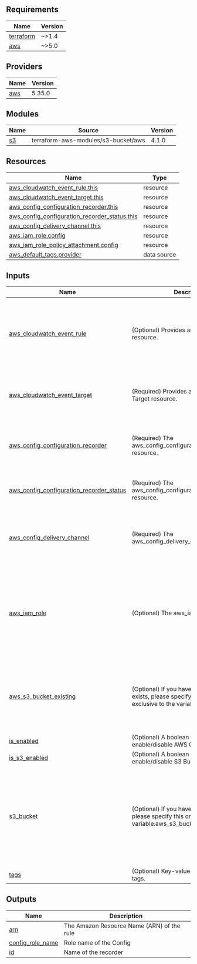 <!-- BEGIN_TF_DOCS -->
## Requirements

| Name | Version |
|------|---------|
| <a name="requirement_terraform"></a> [terraform](#requirement\_terraform) | ~>1.4 |
| <a name="requirement_aws"></a> [aws](#requirement\_aws) | ~>5.0 |

## Providers

| Name | Version |
|------|---------|
| <a name="provider_aws"></a> [aws](#provider\_aws) | 5.35.0 |

## Modules

| Name | Source | Version |
|------|--------|---------|
| <a name="module_s3"></a> [s3](#module\_s3) | terraform-aws-modules/s3-bucket/aws | 4.1.0 |

## Resources

| Name | Type |
|------|------|
| [aws_cloudwatch_event_rule.this](https://registry.terraform.io/providers/hashicorp/aws/latest/docs/resources/cloudwatch_event_rule) | resource |
| [aws_cloudwatch_event_target.this](https://registry.terraform.io/providers/hashicorp/aws/latest/docs/resources/cloudwatch_event_target) | resource |
| [aws_config_configuration_recorder.this](https://registry.terraform.io/providers/hashicorp/aws/latest/docs/resources/config_configuration_recorder) | resource |
| [aws_config_configuration_recorder_status.this](https://registry.terraform.io/providers/hashicorp/aws/latest/docs/resources/config_configuration_recorder_status) | resource |
| [aws_config_delivery_channel.this](https://registry.terraform.io/providers/hashicorp/aws/latest/docs/resources/config_delivery_channel) | resource |
| [aws_iam_role.config](https://registry.terraform.io/providers/hashicorp/aws/latest/docs/resources/iam_role) | resource |
| [aws_iam_role_policy_attachment.config](https://registry.terraform.io/providers/hashicorp/aws/latest/docs/resources/iam_role_policy_attachment) | resource |
| [aws_default_tags.provider](https://registry.terraform.io/providers/hashicorp/aws/latest/docs/data-sources/default_tags) | data source |

## Inputs

| Name | Description | Type | Default | Required |
|------|-------------|------|---------|:--------:|
| <a name="input_aws_cloudwatch_event_rule"></a> [aws\_cloudwatch\_event\_rule](#input\_aws\_cloudwatch\_event\_rule) | (Optional) Provides an EventBridge Rule resource. | <pre>object(<br>    {<br>      # (Required) The name of the rule. If omitted, Terraform will assign a random, unique name. Conflicts with name_prefix.<br>      name = string<br>      # (Optional) The description of the rule.<br>      description = optional(string)<br>    }<br>  )</pre> | <pre>{<br>  "description": "This cloudwatch event used for Config.",<br>  "name": "security-config-cloudwatch-event-rule"<br>}</pre> | no |
| <a name="input_aws_cloudwatch_event_target"></a> [aws\_cloudwatch\_event\_target](#input\_aws\_cloudwatch\_event\_target) | (Required) Provides an EventBridge Target resource. | <pre>object(<br>    {<br>      # (Required) The Amazon Resource Name (ARN) associated of the target.<br>      arn = string<br>    }<br>  )</pre> | n/a | yes |
| <a name="input_aws_config_configuration_recorder"></a> [aws\_config\_configuration\_recorder](#input\_aws\_config\_configuration\_recorder) | (Required) The aws\_config\_configuration\_recorder resource. | <pre>object(<br>    {<br>      name            = string<br>      recording_group = list(any)<br>    }<br>  )</pre> | n/a | yes |
| <a name="input_aws_config_configuration_recorder_status"></a> [aws\_config\_configuration\_recorder\_status](#input\_aws\_config\_configuration\_recorder\_status) | (Required) The aws\_config\_configuration\_recorder\_status resource. | <pre>object(<br>    {<br>      is_enabled = bool<br>    }<br>  )</pre> | n/a | yes |
| <a name="input_aws_config_delivery_channel"></a> [aws\_config\_delivery\_channel](#input\_aws\_config\_delivery\_channel) | (Required) The aws\_config\_delivery\_channel resource. | <pre>object(<br>    {<br>      name                         = string<br>      sns_topic_arn                = string<br>      snapshot_delivery_properties = list(any)<br>    }<br>  )</pre> | n/a | yes |
| <a name="input_aws_iam_role"></a> [aws\_iam\_role](#input\_aws\_iam\_role) | (Optional) The aws\_iam\_role resource. | <pre>object(<br>    {<br>      # (Optional) Description of the role.<br>      description = optional(string)<br>      # (Optional, Forces new resource) Friendly name of the role. If omitted, Terraform will assign a random, unique name. See IAM Identifiers for more information.<br>      name = string<br>      # (Optional) Path to the role. See IAM Identifiers for more information.<br>      path = optional(string)<br>    }<br>  )</pre> | <pre>{<br>  "description": "Role for AWS Config.",<br>  "name": "security-config-role",<br>  "path": "/"<br>}</pre> | no |
| <a name="input_aws_s3_bucket_existing"></a> [aws\_s3\_bucket\_existing](#input\_aws\_s3\_bucket\_existing) | (Optional) If you have an S3 that already exists, please specify this one. It is exclusive to the variable:aws\_s3\_bucket. | <pre>object(<br>    {<br>      # The name of the bucket. If omitted, Terraform will assign a random, unique name. Must be less than or equal to 63 characters in length.<br>      bucket_id = string<br>      # The S3 bucket arn<br>      bucket_arn = string<br>    }<br>  )</pre> | `null` | no |
| <a name="input_is_enabled"></a> [is\_enabled](#input\_is\_enabled) | (Optional) A boolean flag to enable/disable AWS Config. Defaults true. | `bool` | `true` | no |
| <a name="input_is_s3_enabled"></a> [is\_s3\_enabled](#input\_is\_s3\_enabled) | (Optional) A boolean flag to enable/disable S3 Bucket. Defaults false. | `bool` | `false` | no |
| <a name="input_s3_bucket"></a> [s3\_bucket](#input\_s3\_bucket) | (Optional) If you have a new S3 to create, please specify this one. Yes to the variable:aws\_s3\_bucket\_existing. | <pre>object(<br>    {<br>      # (Optional, Forces new resource) The name of the bucket. If omitted, Terraform will assign a random, unique name. Must be lowercase and less than or equal to 63 characters in length. A full list of bucket naming rules may be found here.<br>      bucket                               = string<br>      lifecycle_rule                       = any<br>      logging                              = any<br>      server_side_encryption_configuration = any<br>      versioning                           = any<br>    }<br>  )</pre> | <pre>{<br>  "bucket": "s3-log",<br>  "lifecycle_rule": {},<br>  "logging": {},<br>  "server_side_encryption_configuration": {},<br>  "versioning": {}<br>}</pre> | no |
| <a name="input_tags"></a> [tags](#input\_tags) | (Optional) Key-value map of resource tags. | `map(any)` | `null` | no |

## Outputs

| Name | Description |
|------|-------------|
| <a name="output_arn"></a> [arn](#output\_arn) | The Amazon Resource Name (ARN) of the rule |
| <a name="output_config_role_name"></a> [config\_role\_name](#output\_config\_role\_name) | Role name of the Config |
| <a name="output_id"></a> [id](#output\_id) | Name of the recorder |
<!-- END_TF_DOCS -->
